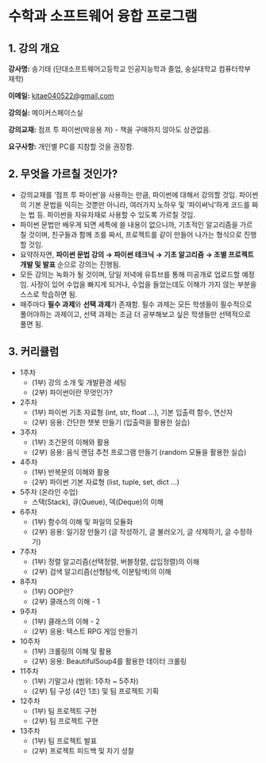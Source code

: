 # 수학과 소프트웨어 융합 프로그램

## 1. 강의 개요

**강사명:** 송기태 (단대소프트웨어고등학교 인공지능학과 졸업, 숭실대학교 컴퓨터학부 재학)

**이메일:** kitae040522@gmail.com

**강의실:** 메이커스페이스실

**강의교재:** 점프 투 파이썬(박응용 저) - 책을 구매하지 않아도 상관없음.

**요구사항:** 개인별 PC를 지참할 것을 권장함.

## 2. 무엇을 가르칠 것인가?

- 강의교재를 ‘점프 투 파이썬’을 사용하는 만큼, 파이썬에 대해서 강의할 것임. 파이썬의 기본 문법을 익히는 것뿐만 아니라, 여러가지 노하우 및 ‘파이써닉’하게 코드를 짜는 법 등. 파이썬을 자유자재로 사용할 수 있도록 가르칠 것임.
- 파이썬 문법만 배우게 되면 세특에 쓸 내용이 없으니까, 기초적인 알고리즘을 가르칠 것이며, 친구들과 함께 조를 짜서, 프로젝트를 같이 만들어 나가는 형식으로 진행할 것임.
- 요약하자면, **파이썬 문법 강의 → 파이썬 테크닉 → 기초 알고리즘 → 조별 프로젝트 개발 및 발표** 순으로 강의는 진행됨.
- 모든 강의는 녹화가 될 것이며, 당일 저녁에 유튜브를 통해 미공개로 업로드할 예정임. 사정이 있어 수업을 빠지게 되거나, 수업을 들었는데도 이해가 가지 않는 부분을 스스로 학습하면 됨.
- 매주마다 **필수 과제**와 **선택 과제**가 존재함. 필수 과제는 모든 학생들이 필수적으로 풀어야하는 과제이고, 선택 과제는 조금 더 공부해보고 싶은 학생들만 선택적으로 풀면 됨.

## 3. 커리큘럼

- 1주차
    - (1부) 강의 소개 및 개발환경 세팅
    - (2부) 파이썬이란 무엇인가?
- 2주차
    - (1부) 파이썬 기초 자료형 (int, str, float …), 기본 입출력 함수, 연산자
    - (2부) 응용: 간단한 챗봇 만들기 (입출력을 활용한 실습)
- 3주차
    - (1부) 조건문의 이해와 활용
    - (2부) 응용: 음식 랜덤 추천 프로그램 만들기 (random 모듈을 활용한 실습)
- 4주차
    - (1부) 반복문의 이해와 활용
    - (2부) 파이썬 기본 자료형 (list, tuple, set, dict …)
- 5주차 (온라인 수업)
    - 스택(Stack), 큐(Queue), 덱(Deque)의 이해
- 6주차
    - (1부) 함수의 이해 및 파일의 모듈화
    - (2부) 응용: 일기장 만들기 (글 작성하기, 글 불러오기, 글 삭제하기, 글 수정하기)
- 7주차
    - (1부) 정렬 알고리즘(선택정렬, 버블정렬, 삽입정렬)의 이해
    - (2부) 검색 알고리즘(선형탐색, 이분탐색)의 이해
- 8주차
    - (1부) OOP란?
    - (2부) 클래스의 이해 - 1
- 9주차
    - (1부) 클래스의 이해 - 2
    - (2부) 응용: 텍스트 RPG 게임 만들기
- 10주차
    - (1부) 크롤링의 이해 및 활용
    - (2부) 응용: BeautifulSoup4를 활용한 데이터 크롤링
- 11주차
    - (1부) 기말고사 (범위: 1주차 ~ 5주차)
    - (2부) 팀 구성 (4인 1조) 및 팀 프로젝트 기획
- 12주차
    - (1부) 팀 프로젝트 구현
    - (2부) 팀 프로젝트 구현
- 13주차
    - (1부) 팀 프로젝트 발표
    - (2부) 프로젝트 피드백 및 자기 성찰